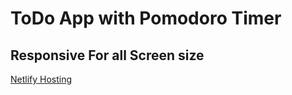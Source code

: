  # ToDo App with Pomodoro Timer 

 ## Responsive For all Screen size
 
[Netlify Hosting](https://todoapp-mr4.netlify.app/)
